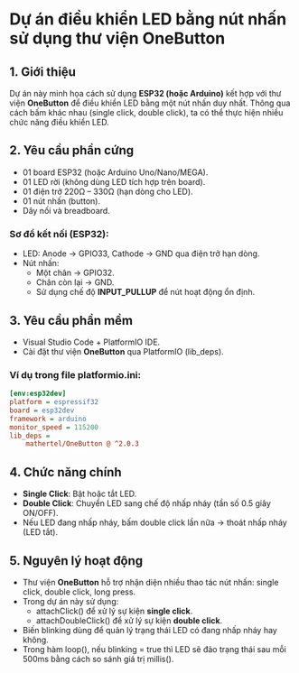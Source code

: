 # Dự án điều khiển LED bằng nút nhấn sử dụng thư viện OneButton
## 1. Giới thiệu
Dự án này minh họa cách sử dụng **ESP32 (hoặc Arduino)** kết hợp với thư viện **OneButton** để điều khiển LED bằng một nút nhấn duy nhất.
Thông qua cách bấm khác nhau (single click, double click), ta có thể thực hiện nhiều chức năng điều khiển LED.
## 2. Yêu cầu phần cứng
- 01 board ESP32 (hoặc Arduino Uno/Nano/MEGA).
- 01 LED rời (không dùng LED tích hợp trên board).
- 01 điện trở 220Ω – 330Ω (hạn dòng cho LED).
- 01 nút nhấn (button).
- Dây nối và breadboard.
### Sơ đồ kết nối (ESP32):
- LED: Anode → GPIO33, Cathode → GND qua điện trở hạn dòng.
- Nút nhấn:
    - Một chân → GPIO32.
    - Chân còn lại → GND.
    - Sử dụng chế độ **INPUT_PULLUP** để nút hoạt động ổn định.
## 3. Yêu cầu phần mềm
- Visual Studio Code + PlatformIO IDE.
- Cài đặt thư viện **OneButton** qua PlatformIO (lib_deps).
### Ví dụ trong file platformio.ini:
```ini
[env:esp32dev]
platform = espressif32
board = esp32dev
framework = arduino
monitor_speed = 115200
lib_deps = 
    mathertel/OneButton @ ^2.0.3
```
## 4. Chức năng chính
- **Single Click**: Bật hoặc tắt LED.
- **Double Click**: Chuyển LED sang chế độ nhấp nháy (tần số 0.5 giây ON/OFF).
- Nếu LED đang nhấp nháy, bấm double click lần nữa → thoát nhấp nháy (LED tắt).
## 5. Nguyên lý hoạt động
- Thư viện **OneButton** hỗ trợ nhận diện nhiều thao tác nút nhấn: single click, double click, long press.
- Trong dự án này sử dụng:
    - attachClick() để xử lý sự kiện **single click**.
    - attachDoubleClick() để xử lý sự kiện **double click**.
- Biến blinking dùng để quản lý trạng thái LED có đang nhấp nháy hay không.
- Trong hàm loop(), nếu blinking = true thì LED sẽ đảo trạng thái sau mỗi 500ms bằng cách so sánh giá trị millis().

